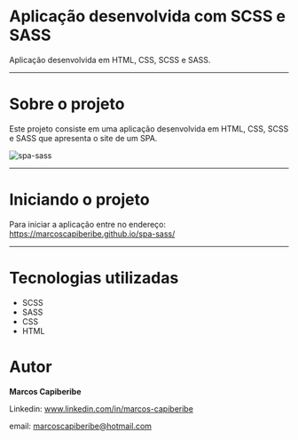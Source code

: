 # Aplicação desenvolvida com SCSS e SASS

Aplicação desenvolvida em HTML, CSS, SCSS e SASS.


----------------------

# Sobre o projeto

Este projeto consiste em uma aplicação desenvolvida em HTML, CSS, SCSS e SASS que apresenta o site de um SPA.

![spa-sass](https://user-images.githubusercontent.com/96851717/209683598-10e6a156-de63-4d18-9318-4f6089f05998.jpeg)

----------------------

# Iniciando o projeto

Para iniciar a aplicação entre no endereço: https://marcoscapiberibe.github.io/spa-sass/

----------------------

# Tecnologias utilizadas

* SCSS
* SASS
* CSS
* HTML


# Autor
<b>Marcos Capiberibe</b>

Linkedin: www.linkedin.com/in/marcos-capiberibe

email: marcoscapiberibe@hotmail.com
